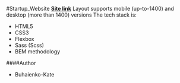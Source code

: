 #Startup_Website
**[Site link](https://buhaienko-kate.github.io/Startup_Wedsite/)**
Layout supports mobile (up-to-1400) and desktop (more than 1400) versions
The tech stack is:

- HTML5
- CSS3
- Flexbox
- Sass (Scss)
- BEM methodology

####Author

- Buhaienko-Kate
